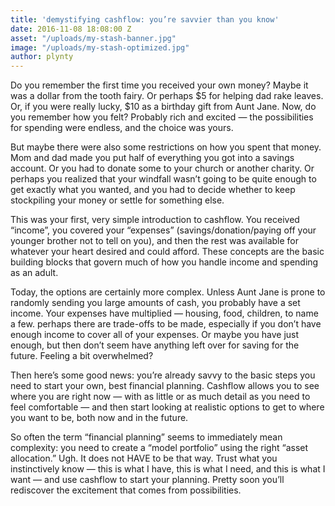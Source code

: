 ```yaml
---
title: 'demystifying cashflow: you’re savvier than you know'
date: 2016-11-08 18:08:00 Z
asset: "/uploads/my-stash-banner.jpg"
image: "/uploads/my-stash-optimized.jpg"
author: plynty
---
```


<meta name="robots" content="noindex,nofollow">
Do you remember the first time you received your own money? Maybe it was a dollar from the tooth fairy. Or perhaps $5 for helping dad rake leaves. Or, if you were really lucky, $10 as a birthday gift from Aunt Jane.<!--more--> Now, do you remember how you felt? Probably rich and excited — the possibilities for spending were endless, and the choice was yours.

But maybe there were also some restrictions on how you spent that money. Mom and dad made you put half of everything you got into a savings account. Or you had to donate some to your church or another charity. Or perhaps you realized that your windfall wasn’t going to be quite enough to get exactly what you wanted, and you had to decide whether to keep stockpiling your money or settle for something else.

This was your first, very simple introduction to cashflow. You received “income”, you covered your “expenses” (savings/donation/paying off your younger brother not to tell on you), and then the rest was available for whatever your heart desired and could afford. These concepts are the basic building blocks that govern much of how you handle income and spending as an adult.

Today, the options are certainly more complex. Unless Aunt Jane is prone to randomly sending you large amounts of cash, you probably have a set income. Your expenses have multiplied — housing, food, children, to name a few. perhaps there are trade-offs to be made, especially if you don’t have enough income to cover all of your expenses. Or maybe you have just enough, but then don’t seem have anything left over for saving for the future. Feeling a bit overwhelmed?

Then here’s some good news: you’re already savvy to the basic steps you need to start your own, best financial planning. Cashflow allows you to see where you are right now — with as little or as much detail as you need to feel comfortable — and then start looking at realistic options to get to where you want to be, both now and in the future.

So often the term “financial planning” seems to immediately mean complexity: you need to create a “model portfolio” using the right “asset allocation.” Ugh. It does not HAVE to be that way. Trust what you instinctively know — this is what I have, this is what I need, and this is what I want — and use cashflow to start your planning. Pretty soon you’ll rediscover the excitement that comes from possibilities.